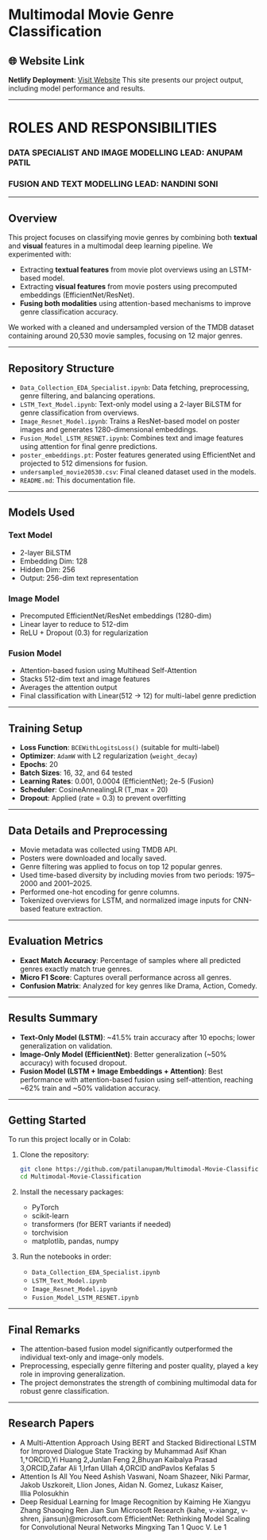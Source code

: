 # Multimodal Movie Genre Classification

## 🌐 Website Link

**Netlify Deployment**: [Visit Website](https://genregenie.netlify.app/)
This site presents our project output, including model performance and results.


---
# ROLES AND RESPONSIBILITIES

### DATA SPECIALIST AND IMAGE MODELLING LEAD: ANUPAM PATIL
### FUSION AND TEXT MODELLING LEAD: NANDINI SONI

---

## Overview

This project focuses on classifying movie genres by combining both **textual** and **visual** features in a multimodal deep learning pipeline. We experimented with:

* Extracting **textual features** from movie plot overviews using an LSTM-based model.
* Extracting **visual features** from movie posters using precomputed embeddings (EfficientNet/ResNet).
* **Fusing both modalities** using attention-based mechanisms to improve genre classification accuracy.

We worked with a cleaned and undersampled version of the TMDB dataset containing around 20,530 movie samples, focusing on 12 major genres.

---
## Repository Structure

* `Data_Collection_EDA_Specialist.ipynb`: Data fetching, preprocessing, genre filtering, and balancing operations.
* `LSTM_Text_Model.ipynb`: Text-only model using a 2-layer BiLSTM for genre classification from overviews.
* `Image_Resnet_Model.ipynb`: Trains a ResNet-based model on poster images and generates 1280-dimensional embeddings.
* `Fusion_Model_LSTM_RESNET.ipynb`: Combines text and image features using attention for final genre predictions.
* `poster_embeddings.pt`: Poster features generated using EfficientNet and projected to 512 dimensions for fusion.
* `undersampled_movie20530.csv`: Final cleaned dataset used in the models.
* `README.md`: This documentation file.

---

## Models Used

### Text Model

* 2-layer BiLSTM
* Embedding Dim: 128
* Hidden Dim: 256
* Output: 256-dim text representation

### Image Model

* Precomputed EfficientNet/ResNet embeddings (1280-dim)
* Linear layer to reduce to 512-dim
* ReLU + Dropout (0.3) for regularization

### Fusion Model

* Attention-based fusion using Multihead Self-Attention
* Stacks 512-dim text and image features
* Averages the attention output
* Final classification with Linear(512 → 12) for multi-label genre prediction

---

## Training Setup

* **Loss Function**: `BCEWithLogitsLoss()` (suitable for multi-label)
* **Optimizer**: `AdamW` with L2 regularization (`weight_decay`)
* **Epochs**: 20
* **Batch Sizes**: 16, 32, and 64 tested
* **Learning Rates**: 0.001, 0.0004 (EfficientNet); 2e-5 (Fusion)
* **Scheduler**: CosineAnnealingLR (T\_max = 20)
* **Dropout**: Applied (rate = 0.3) to prevent overfitting

---

## Data Details and Preprocessing

* Movie metadata was collected using TMDB API.
* Posters were downloaded and locally saved.
* Genre filtering was applied to focus on top 12 popular genres.
* Used time-based diversity by including movies from two periods: 1975–2000 and 2001–2025.
* Performed one-hot encoding for genre columns.
* Tokenized overviews for LSTM, and normalized image inputs for CNN-based feature extraction.

---

## Evaluation Metrics

* **Exact Match Accuracy**: Percentage of samples where all predicted genres exactly match true genres.
* **Micro F1 Score**: Captures overall performance across all genres.
* **Confusion Matrix**: Analyzed for key genres like Drama, Action, Comedy.

---

## Results Summary

* **Text-Only Model (LSTM)**: \~41.5% train accuracy after 10 epochs; lower generalization on validation.
* **Image-Only Model (EfficientNet)**: Better generalization (\~50% accuracy) with focused dropout.
* **Fusion Model (LSTM + Image Embeddings + Attention)**: Best performance with attention-based fusion using self-attention, reaching \~62% train and \~50% validation accuracy.

---

## Getting Started

To run this project locally or in Colab:

1. Clone the repository:

   ```bash
   git clone https://github.com/patilanupam/Multimodal-Movie-Classification.git
   cd Multimodal-Movie-Classification
   ```

2. Install the necessary packages:

   * PyTorch
   * scikit-learn
   * transformers (for BERT variants if needed)
   * torchvision
   * matplotlib, pandas, numpy

3. Run the notebooks in order:

   * `Data_Collection_EDA_Specialist.ipynb`
   * `LSTM_Text_Model.ipynb`
   * `Image_Resnet_Model.ipynb`
   * `Fusion_Model_LSTM_RESNET.ipynb`

---

## Final Remarks

* The attention-based fusion model significantly outperformed the individual text-only and image-only models.
* Preprocessing, especially genre filtering and poster quality, played a key role in improving generalization.
* The project demonstrates the strength of combining multimodal data for robust genre classification.

---

## Research Papers

* A Multi-Attention Approach Using BERT and Stacked Bidirectional LSTM for Improved Dialogue State Tracking
by Muhammad Asif Khan 1,†ORCID,Yi Huang 2,Junlan Feng 2,Bhuyan Kaibalya Prasad 3,ORCID,Zafar Ali 1,Irfan Ullah 4,ORCID andPavlos Kefalas 5
* Attention Is All You Need
Ashish Vaswani, Noam Shazeer, Niki Parmar, Jakob Uszkoreit, Llion Jones, Aidan N. Gomez, Lukasz Kaiser, Illia Polosukhin
* Deep Residual Learning for Image Recognition 
by Kaiming He Xiangyu Zhang Shaoqing Ren Jian Sun
Microsoft Research
{kahe, v-xiangz, v-shren, jiansun}@microsoft.com
EfficientNet: Rethinking Model Scaling for Convolutional Neural Networks
Mingxing Tan 1 Quoc V. Le 1

